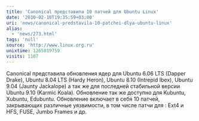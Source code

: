 ```yaml
---
title: 'Canonical представила 10 патчей для Ubuntu Linux'
date: '2010-02-10T19:35:59+03:00'
uri: 'news/canonical-predstavila-10-patchei-dlya-ubuntu-linux'
alias: 
  - 'news/273.html'
tags: 'null'
source: 'http://www.linux.org.ru'
unixtime: 1265819759
visits: 1107
---
```

Canonical представила  обновления ядер для Ubuntu 6.06 LTS (Dapper Drake), Ubuntu 8.04 LTS (Hardy Heron), Ubuntu 8.10 (Intrepid Ibex), Ubuntu 9.04 (Jaunty Jackalope) а так же для последней стабильной версии Ubuntu 9.10 (Karmic Koala). Обновление так же доступно для Kubuntu, Xubuntu, Edubuntu. Обновление включает в себя 10 патчей, закрывающих различные уязвимости, в том числе патчи для : Ext4 и HFS, FUSE, Jumbo Frames и др.
